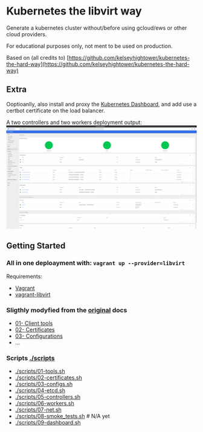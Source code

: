 # Kubernetes the libvirt way

Generate a kubernetes cluster without/before using gcloud/ews or other cloud providers.

For educational purposes only, not ment to be used on production.

Based on (all credits to) [https://github.com/kelseyhightower/kubernetes-the-hard-way](https://github.com/kelseyhightower/kubernetes-the-hard-way)

## Extra

Ooptioanlly, also install and proxy the [Kubernetes Dashboard](https://kubernetes.io/docs/tasks/access-application-cluster/web-ui-dashboard/), and add use a certbot certificate on the load balancer.

A two controllers and two workers deployment output:
!["dashboard](./docs/dashboard.png "dashboard")

## Getting Started

### All in one deploayment with: `vagrant up --provider=libvirt`

Requirements:

- [Vagrant](https://www.vagrantup.com/)
- [vagrant-libvirt](https://github.com/vagrant-libvirt/vagrant-libvirt)

### Sligthly modyfied from the [original](https://github.com/kelseyhightower/kubernetes-the-hard-way) docs

- [01- Client tools](docs/01-client-tools.md)
- [02- Certificates](docs/02-certificates.md)
- [03- Configurations](docs/03-configs.md)
- ...

### Scripts [./scripts](./sctipts)

- [./scripts/01-tools.sh](./scripts/01-tools.sh)
- [./scripts/02-certificates.sh](./scripts/02-certificates.sh)
- [./scripts/03-configs.sh](./scripts/03-configs.sh)
- [./scripts/04-etcd.sh](./scripts/04-etcd.sh)
- [./scripts/05-controllers.sh](./scripts/05-controllers.sh)
- [./scripts/06-workers.sh](./scripts/06-workers.sh)
- [./scripts/07-net.sh](./scripts/07-net.sh)
- [./scripts/08-smoke_tests.sh](./scripts/08-smoke_tests.sh) # N/A yet
- [./scripts/09-dashboard.sh](./scripts/09-dashboard.sh)
